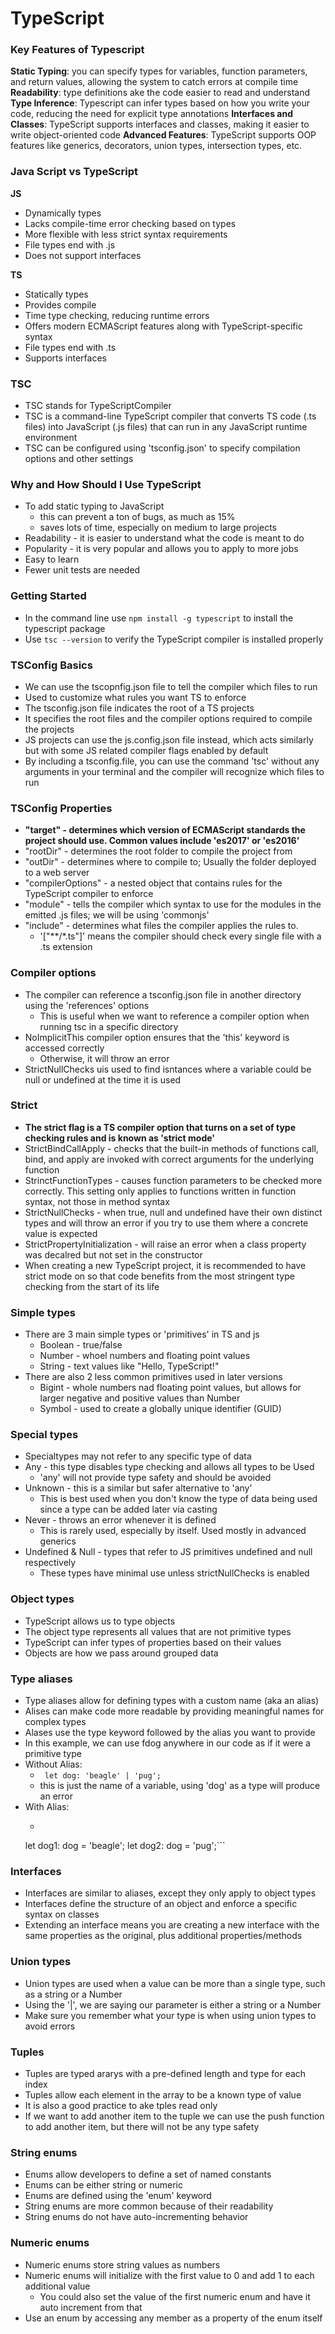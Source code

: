 # TypeScript

### Key Features of Typescript
**Static Typing**: you can specify types for variables, function parameters, and return values, allowing the system to catch errors at compile time
**Readability**: type definitions ake the code easier to read and understand
**Type Inference**: Typescript can infer types based on how you write your code, reducing the need for explicit type annotations
**Interfaces and Classes**: TypeScript supports interfaces and classes, making it easier to write object-oriented code
**Advanced Features**: TypeScript supports OOP features like generics, decorators, union types, intersection types, etc.

### Java Script vs TypeScript
**JS**
- Dynamically types
- Lacks compile-time error checking based on types
- More flexible with less strict syntax requirements
- File types end with .js
- Does not support interfaces

**TS**
- Statically types
- Provides compile
- Time type checking, reducing runtime errors
- Offers modern ECMAScript features along with TypeScript-specific syntax
- File types end with .ts
- Supports interfaces

### TSC
- TSC stands for TypeScriptCompiler
- TSC is a command-line TypeScript compiler that converts TS code (.ts files) into JavaScript (.js files) that can run in any JavaScript runtime environment
- TSC can be configured using 'tsconfig.json' to specify compilation options and other settings

### Why and How Should I Use TypeScript
- To add static typing to JavaScript
	- this can prevent a ton of bugs, as much as 15%
	- saves lots of time, especially on medium to large projects
- Readability - it is easier to understand what the code is meant to do
- Popularity - it is very popular and allows you to apply to more jobs
- Easy to learn
- Fewer unit tests are needed

### Getting Started
- In the command line use `npm install -g typescript` to install the typescript package
- Use `tsc --version` to verify the TypeScript compiler is installed properly

### TSConfig Basics
- We can use the tscopnfig.json file to tell the compiler which files to run
- Used to customize what rules you want TS to enforce
- The tsconfig.json file indicates the root of a TS projects
- It specifies the root files and the compiler options required to compile the projects
- JS projects can use the js.config.json file instead, which acts similarly but with some JS related compiler flags enabled by default
- By including a tsconfig.file, you can use the command 'tsc' without any arguments in your terminal and the compiler will recognize which files to run

### TSConfig Properties
- **"target" - determines which version of ECMAScript standards the project should use. Common values include 'es2017' or 'es2016'**
- "rootDir" - determines the root folder to compile the project from
- "outDir" - determines where to compile to; Usually the folder deployed to a web server
- "compilerOptions" - a nested object that contains rules for the TypeScript compiler to enforce
- "module" - tells the compiler which syntax to use for the modules in the emitted .js files; we will be using 'commonjs'
- "include" - determines what files the compiler applies the rules to. 
  - '["**/*.ts"]' means the compiler should check every single file with a .ts extension
  
### Compiler options
- The compiler can reference a tsconfig.json file in another directory using the 'references' options
  - This is useful when we want to reference a compiler option when running tsc in a specific directory
- NoImplicitThis compiler option ensures that the 'this' keyword is accessed correctly
  - Otherwise, it will throw an error
- StrictNullChecks uis used to find isntances where a variable could be null or undefined at the time it is used

### Strict
- **The strict flag is a TS compiler option that turns on a set of type checking rules and is known as 'strict mode'**
- StrictBindCallApply - checks that the built-in methods of functions call, bind, and apply are invoked with correct arguments for the underlying function
- StrinctFunctionTypes - causes function parameters to be checked more correctly. This setting only applies to functions written in function syntax, not those in method syntax
- StrictNullChecks - when true, null and undefined have their own distinct types and will throw an error if you try to use them where a concrete value is expected
- StrictPropertyInitialization - will raise an error when a class property was decalred but not set in the constructor
- When creating a new TypeScript project, it is recommended to have strict mode on so that code benefits from the most stringent type checking from the start of its life

### Simple types
- There are 3 main simple types or 'primitives' in TS and js
  - Boolean - true/false
  - Number - whoel numbers and floating point values
  - String - text values like "Hello, TypeScript!"
- There are also 2 less common primitives used in later versions
  - Bigint - whole numbers nad floating point values, but allows for larger negative and positive values than Number
  - Symbol - used to create a globally unique identifier (GUID)
  
### Special types
- Specialtypes may not refer to any specific type of data
- Any - this type disables type checking and allows all types to be Used
  - 'any' will not provide type safety and should be avoided
- Unknown - this is a similar but safer alternative to 'any'
  - This is best used when you don't know the type of data being used since a type can be added later via casting
- Never - throws an error whenever it is defined
  - This is rarely used, especially by itself. Used mostly in advanced generics
- Undefined & Null - types that refer to JS primitives undefined and null respectively
  - These types have minimal use unless strictNullChecks is enabled
  
### Object types
- TypeScript allows us to type objects
- The object type represents all values that are not primitive types
- TypeScript can infer types of properties based on their values
- Objects are how we pass around grouped data

### Type aliases
- Type aliases allow for defining types with a custom name (aka an alias)
- Alises can make code more readable by providing meaningful names for complex types
- Alases use the type keyword followed by the alias you want to provide
- In this example, we can use fdog anywhere in our code as if it were a primitive type
- Without Alias:
  - ``` let dog: 'beagle' | 'pug';```
  - this is just the name of a variable, using 'dog' as a type will produce an error
- With Alias:
  - ```type dog = 'beagle' | 'pug';
  let dog1: dog = 'beagle';
  let dog2: dog = 'pug';```
  
### Interfaces
- Interfaces are similar to aliases, except they only apply to object types
- Interfaces define the structure of an object and enforce a specific syntax on classes
- Extending an interface means you are creating a new interface with the same properties as the original, plus additional properties/methods

### Union types
- Union types are used when a value can be more than a single type, such as a string or a Number
- Using the '|', we are saying our parameter is either a string or a Number
- Make sure you remember what your type is when using union types to avoid errors

### Tuples
- Tuples are typed ararys with a pre-defined length and type for each index
- Tuples allow each element in the array to be a known type of value
- It is also a good practice to ake tples read only
- If we want to add another item to the tuple we can use the push function to add another item, but there will not be any type safety

### String enums
- Enums allow developers to define a set of named constants
- Enums can be either string or numeric
- Enums are defined using the 'enum' keyword
- String enums are more common because of their readability 
- String enums do not have auto-incrementing behavior


### Numeric enums
- Numeric enums store string values as numbers
- Numeric enums will initialize with the first value to 0 and add 1 to each additional value
  - You could also set the value of the first numeric enum and have it auto increment from that
- Use an enum by accessing any member as a property of the enum itself
